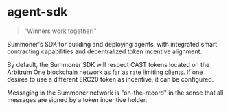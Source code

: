 # agent-sdk
> "Winners work together!"

Summoner's SDK for building and deploying agents, with integrated smart contracting capabilities and decentralized token incentive alignment.

By default, the Summoner SDK will respect CAST tokens located on the Arbitrum One blockchain network as far as rate limiting clients. If one desires to use a different ERC20 token as incentive, it can be configured.

Messaging in the Summoner network is "on-the-record" in the sense that all messages are signed by a token incentive holder.
